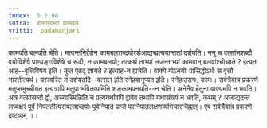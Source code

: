 ```yaml
---
index:  5.2.98
sutra:  वत्सांसाभ्यां कामबले
vritti:  padamanjari
---
```


कामवति बलवति चेति। मत्वन्तनिर्द्देशेन कामबलशब्दयोरर्शआद्यच्प्रत्ययान्ततां दर्शयति।
ननु च वत्सांसशब्दौ वयोविशेषे प्राण्यङ्गविशेषे च रूढौ, न कामबलयो; तत्कथं ताभ्यां लजन्ताभ्यां कामवान् बलवांश्चोच्यते ? इत्यत आह--वृत्तिविषय इति। कुत एतद् ज्ञायते ? इत्याह-न ह्यत्रेति। वाक्ये योऽनयोः प्रासिद्धोऽर्थः स वृत्तौ नास्तीत्यर्थ। यस्त्वस्ति तं दर्शयतदि--वत्सल इति स्नेहवानुप्यत इति। स्नेहःउरागः, कामः।
सर्वत्रैवात्र प्रकरणे मतुप्समुच्चीयत इत्यत्रापि मतुपा भवितव्यमिति शङ्कामपनयति--न चेति। अनेनैव हेतुना वाक्यमपि न भवति। अत्र वत्सांसब्दौ द्वौ, अस्यास्मिन्निति च प्रत्ययर्थावपि द्वावेव तथापि यथासंख्यं न भवति, कथम् ? अजाद्यदन्तं लघ्वक्षरं पूर्वं निपततीत्यंसबलशब्दयोः पूर्वनिपाते प्राप्ते परनिपातलक्षणव्यभिचारचिह्नात्। एवं सर्वत्रैवात्र प्रकरणे द्रष्टव्यम् ।।

